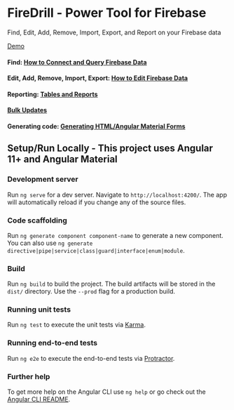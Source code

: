 # FireDrill - Power Tool for Firebase

Find, Edit, Add, Remove, Import, Export, and Report on your Firebase data

[Demo](https://firedrill-74829.web.app/)

#### Find: [How to Connect and Query Firebase Data](https://dev.to/scottlepp/introducing-firedrill---power-tools-for-firebase-g9f)

#### Edit, Add, Remove, Import, Export: [How to Edit Firebase Data](https://dev.to/scottlepp/super-easy-firebase-data-editing-with-firedrill-4j9d)

#### Reporting: [Tables and Reports](https://dev.to/scottlepp/firebase---tables--reports-4ibh)

#### [Bulk Updates](https://dev.to/scottlepp/firebase-bulk-updates-with-firedrill-1e5g)

#### Generating code: [Generating HTML/Angular Material Forms](https://dev.to/scottlepp/generating-beautiful-html-forms-with-firedrill-3hgp)


## Setup/Run Locally - This project uses Angular 11+ and Angular Material

### Development server

Run `ng serve` for a dev server. Navigate to `http://localhost:4200/`. The app will automatically reload if you change any of the source files.

### Code scaffolding

Run `ng generate component component-name` to generate a new component. You can also use `ng generate directive|pipe|service|class|guard|interface|enum|module`.

### Build

Run `ng build` to build the project. The build artifacts will be stored in the `dist/` directory. Use the `--prod` flag for a production build.

### Running unit tests

Run `ng test` to execute the unit tests via [Karma](https://karma-runner.github.io).

### Running end-to-end tests

Run `ng e2e` to execute the end-to-end tests via [Protractor](http://www.protractortest.org/).

### Further help

To get more help on the Angular CLI use `ng help` or go check out the [Angular CLI README](https://github.com/angular/angular-cli/blob/master/README.md).
